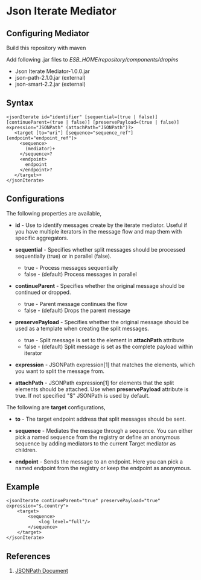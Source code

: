 # Json Iterate Mediator

## Configuring Mediator
Build this repository with maven

Add following .jar files to *ESB_HOME/repository/components/dropins*

* Json Iterate Mediator-1.0.0.jar
* json-path-2.1.0.jar (external)
* json-smart-2.2.jar (external)

## Syntax

```
<jsonIterate id="identifier" [sequential=(true | false)] [continueParent=(true | false)] [preservePayload=(true | false)] expression="JSONPath" (attachPath="JSONPath")?>
   <target [to="uri"] [sequence="sequence_ref"] [endpoint="endpoint_ref"]>
     <sequence>
       (mediator)+
     </sequence>?
     <endpoint>
       endpoint
     </endpoint>?
   </target>+
</jsonIterate>
```

## Configurations
The following properties are available,

* **id** - Use to identify messages create by the iterate mediator. Useful if you have multiple iterators in the message flow and map them with specific aggregators.

* **sequential** - Specifies whether split messages should be processed sequentially (true) or in parallel (false).
    * true - Process messages sequentially
    * false - (default) Process messages in parallel

* **continueParent** - Specifies whether the original message should be continued or dropped.
    * true - Parent message continues the flow
    * false - (default) Drops the parent message

* **preservePayload** - Specifies whether the original message should be used as a template when creating the split messages.
    * true - Split message is set to the element in **attachPath** attribute
    * false - (default) Split message is set as the complete payload within iterator

* **expression** - JSONPath expression[1] that matches the elements, which you want to split the message from.

* **attachPath** - JSONPath expression[1] for elements that the split elements should be attached. Use when **preservePayload** attribute is true. If not specified "$" JSONPath is used by default.

The following are **target** configurations,

* **to** - The target endpoint address that split messages should be sent.

* **sequence** - Mediates the message through a sequence. You can either pick a named sequence from the registry or define an anonymous sequence by adding mediators to the current Target mediator as children.

* **endpoint** - Sends the message to an endpoint. Here you can pick a named endpoint from the registry or keep the endpoint as anonymous.

## Example

```
<jsonIterate continueParent="true" preservePayload="true" expression="$.country">
    <target>
        <sequence>
            <log level="full"/>
        </sequence>
    </target>
</jsonIterate>
```
## References

1. [JSONPath Document](https://github.com/jayway/JsonPath/blob/json-path-2.1.0/README.md)
